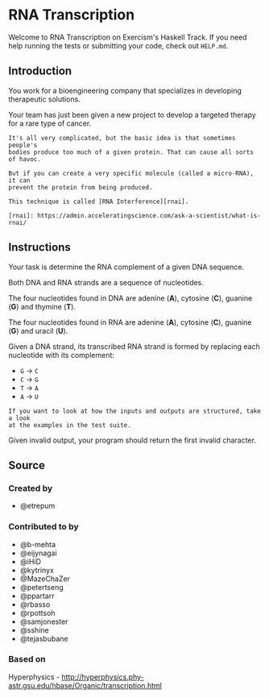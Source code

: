 # RNA Transcription

Welcome to RNA Transcription on Exercism's Haskell Track. If you need help
running the tests or submitting your code, check out `HELP.md`.

## Introduction

You work for a bioengineering company that specializes in developing
therapeutic solutions.

Your team has just been given a new project to develop a targeted therapy for
a rare type of cancer.

~~~~exercism/note
It's all very complicated, but the basic idea is that sometimes people's
bodies produce too much of a given protein. That can cause all sorts of havoc.

But if you can create a very specific molecule (called a micro-RNA), it can
prevent the protein from being produced.

This technique is called [RNA Interference][rnai].

[rnai]: https://admin.acceleratingscience.com/ask-a-scientist/what-is-rnai/
~~~~

## Instructions

Your task is determine the RNA complement of a given DNA sequence.

Both DNA and RNA strands are a sequence of nucleotides.

The four nucleotides found in DNA are adenine (**A**), cytosine (**C**),
guanine (**G**) and thymine (**T**).

The four nucleotides found in RNA are adenine (**A**), cytosine (**C**),
guanine (**G**) and uracil (**U**).

Given a DNA strand, its transcribed RNA strand is formed by replacing each
nucleotide with its complement:

- `G` -> `C`
- `C` -> `G`
- `T` -> `A`
- `A` -> `U`

~~~~exercism/note
If you want to look at how the inputs and outputs are structured, take a look
at the examples in the test suite.
~~~~

Given invalid output, your program should return the first invalid character.

## Source

### Created by

- @etrepum

### Contributed to by

- @b-mehta
- @eijynagai
- @iHiD
- @kytrinyx
- @MazeChaZer
- @petertseng
- @ppartarr
- @rbasso
- @rpottsoh
- @samjonester
- @sshine
- @tejasbubane

### Based on

Hyperphysics - http://hyperphysics.phy-astr.gsu.edu/hbase/Organic/transcription.html
